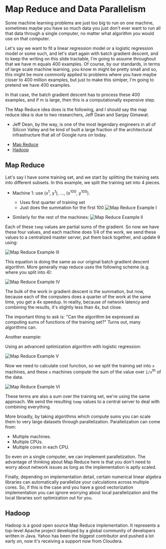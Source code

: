 # Map Reduce and Data Parallelism

Some machine learning problems are just too big to run on one machine, sometimes maybe you have so much data you just don't ever want to run all that data through a single computer, no matter what algorithm you would use on that computer.

Let's say we want to fit a linear regression model or a logistic regression model or some such, and let's start again with batch gradient descent, and to keep the writing on this slide tractable, I'm going to assume throughout that we have m equals 400 examples. Of course, by our standards, in terms of large scale machine learning, you know m might be pretty small and so, this might be more commonly applied to problems where you have maybe closer to 400 million examples, but just to make this simlper, I'm going to pretend we have 400 examples.

In that case, the batch gradient descent has to process these 400 examples, and if m is large, then this is a computationally expensive step.

The Map Reduce idea does is the following, and I should say the map reduce idea is due to two researchers, Jeff Dean and Sanjay Gimawat.

- Jeff Dean, by the way, is one of the most legendary engineers in all of Silicon Valley and he kind of built a large fraction of the architectural infrastructure that all of Google runs on today.

<!-- START doctoc generated TOC please keep comment here to allow auto update -->
<!-- DON'T EDIT THIS SECTION, INSTEAD RE-RUN doctoc TO UPDATE -->
<!-- END doctoc generated TOC please keep comment here to allow auto update -->

- [Map Reduce](#map-reduce)
- [Hadoop](#hadoop)

<!-- END doctoc generated TOC please keep comment here to allow auto update -->

## Map Reduce

Let's say I have some training set, and we start by splitting the training sets into different subsets. In this example, we split the training set into 4 pieces.

- Machine 1: use (x<sup>1</sup>, y<sup>1</sup>), ..., (x<sup>100</sup>, y<sup>100</sup>).
  - Uses first quarter of training set
  - Just does the summation for the first 100
  ![Map Reduce Example I](https://www.holehouse.org/mlclass/17_Large_Scale_Machine_Learning_files/Image%20[27].png)

- Similarly for the rest of the machines:
  ![Map Reduce Example II](https://www.holehouse.org/mlclass/17_Large_Scale_Machine_Learning_files/Image%20[28].png)

Each of these `temp` values are partial sums of the gradient. So now we have these four values, and each machine does 1/4 of the work, we send these values to a centralized master server, put them back together, and update θ using:

![Map Reduce Example III](https://www.holehouse.org/mlclass/17_Large_Scale_Machine_Learning_files/Image%20[29].png)

This equation is doing the same as our original batch gradient descent algorithm. More generally map reduce uses the following scheme (e.g. where you split into 4):

![Map Reduce Example IV](https://www.holehouse.org/mlclass/17_Large_Scale_Machine_Learning_files/Image%20[30].png)

The bulk of the work in gradient descent is the summation, but now, because each of the computers does a quarter of the work at the same time, you get a 4x speedup. In reality, because of network latency and combining the results, it's slightly less than 4x, but close.

The important thing to ask is: "Can the algorithm be expressed as computing sums of functions of the training set?" Turns out, many algorithms can.

Another example:

Using an advanced optimization algorithm with logistic regression:

![Map Reduce Example V](https://www.holehouse.org/mlclass/17_Large_Scale_Machine_Learning_files/Image%20[31].png)

Now we need to calculate cost function, so we split the training set into `x` machines, and these `x` machines compute the sum of the value over `1/x`<sup>th</sup> of the data.

![Map Reduce Example VI](https://www.holehouse.org/mlclass/17_Large_Scale_Machine_Learning_files/Image%20[32].png)

These terms are also a sum over the training set, we're using the same approach. We send the resulting `temp` values to a central server to deal with combining everything.

More broadly, by taking algorithms which compute sums you can scale them to very large datasets through parallelization. Parallelization can come from:

- Multiple machines.
- Multiple CPUs.
- Multiple cores in each CPU.

So even on a single computer, we can implement parallelization. The advantage of thinking about Map Reduce here is that you don't need to worry about network issues as long as the implementation is aptly scaled.

Finally, depending on implementation detail, certain numerical linear algebra libraries can automatically parallelize your calculations across multiple cores. So, if this is the case and you have a good vectorization implementation you can ignore worrying about local parallelization and the local libraries sort optimization out for you.

## Hadoop

Hadoop is a good open source Map Reduce implementation. It represents a top-level Apache project developed by a global community of developers written in Java. Yahoo has been the biggest contributor and pushed a lot early on, now it's receiving a support now from Cloudera.
